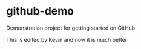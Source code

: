 # github-demo
Demonstration project for getting started on GitHub

This is edited by Kevin and now it is much better

